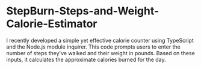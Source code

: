# StepBurn-Steps-and-Weight-Calorie-Estimator
I recently developed a simple yet effective calorie counter using TypeScript and the Node.js module inquirer. This code prompts users to enter the number of steps they've walked and their weight in pounds. Based on these inputs, it calculates the approximate calories burned for the day.
